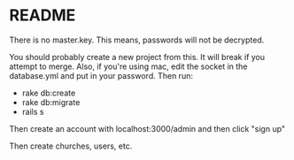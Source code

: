 # README
There is no master.key. This means, passwords will not be decrypted.

You should probably create a new project from this.
It will break if you attempt to merge. 
Also, if you're using mac, edit the socket in the database.yml
and put in your password. Then run:
* rake db:create
* rake db:migrate
* rails s

Then create an account with
localhost:3000/admin and then click "sign up"

Then create churches, users, etc. 
